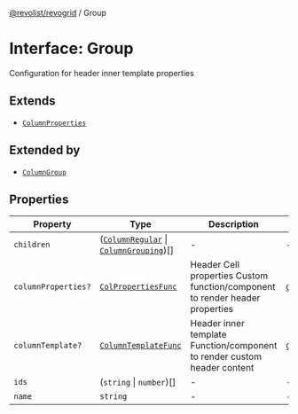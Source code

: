 [@revolist/revogrid](README.md) / Group

# Interface: Group

Configuration for header inner template properties

## Extends

- [`ColumnProperties`](Interface.ColumnProperties.md)

## Extended by

- [`ColumnGroup`](Interface.ColumnGroup.md)

## Properties

| Property | Type | Description | Inherited from | Defined in |
| ------ | ------ | ------ | ------ | ------ |
| `children` | ([`ColumnRegular`](Interface.ColumnRegular.md) \| [`ColumnGrouping`](TypeAlias.ColumnGrouping.md))[] | - | - | [src/store/dataSource/data.store.ts:22](https://github.com/revolist/revogrid/blob/11c1e89888ac9588cc703e312811b4cdaf67f0fb/src/store/dataSource/data.store.ts#L22) |
| `columnProperties?` | [`ColPropertiesFunc`](TypeAlias.ColPropertiesFunc.md) | Header Cell properties Custom function/component to render header properties | [`ColumnProperties`](Interface.ColumnProperties.md).`columnProperties` | [src/types/interfaces.ts:120](https://github.com/revolist/revogrid/blob/11c1e89888ac9588cc703e312811b4cdaf67f0fb/src/types/interfaces.ts#L120) |
| `columnTemplate?` | [`ColumnTemplateFunc`](TypeAlias.ColumnTemplateFunc.md) | Header inner template Function/component to render custom header content | [`ColumnProperties`](Interface.ColumnProperties.md).`columnTemplate` | [src/types/interfaces.ts:115](https://github.com/revolist/revogrid/blob/11c1e89888ac9588cc703e312811b4cdaf67f0fb/src/types/interfaces.ts#L115) |
| `ids` | (`string` \| `number`)[] | - | - | [src/store/dataSource/data.store.ts:24](https://github.com/revolist/revogrid/blob/11c1e89888ac9588cc703e312811b4cdaf67f0fb/src/store/dataSource/data.store.ts#L24) |
| `name` | `string` | - | - | [src/store/dataSource/data.store.ts:21](https://github.com/revolist/revogrid/blob/11c1e89888ac9588cc703e312811b4cdaf67f0fb/src/store/dataSource/data.store.ts#L21) |
